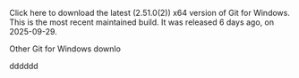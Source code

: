Click here to download the latest (2.51.0(2)) x64 version of Git for Windows. This is the most recent maintained build. It was released 6 days ago, on 2025-09-29.

Other Git for Windows downlo 


dddddd